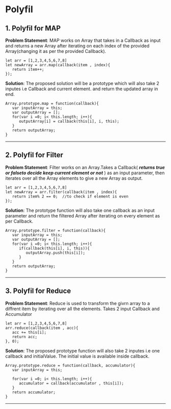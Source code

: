 # Polyfil

## 1. Polyfil for MAP

**Problem Statement**: MAP works on Array that takes in a Callback as input  and returns a new Array after iterating on each index of the provided Array(changing it as per the provided Callback).

```
let arr = [1,2,3,4,5,6,7,8]
let newArray = arr.map(callback(item , index){
   return item++;
});
```


**Solution**: The proposed solution will be a prototype which will also take 2 inputes  i.e Callback and current element.
and return the updated array in end.


```
Array.prototype.map = function(callback){
   var inputArray = this;
   var outputArray = [];
   for(var i =0; i< this.length; i++){
      outputArray[i] = callback(this[i], i, this);
   }
   return outputArray;
}
```
---

## 2. Polyfil for Filter

**Problem Statement**: Filter works on an Array.Takes a Callback( ***returns true or falseto decide keep current element or not*** ) as an input parameter, then iterates over all the Array elements to give a new Array as output.

```
let arr = [1,2,3,4,5,6,7,8]
let newArray = arr.filter(callback(item , index){
   return item% 2 == 0;  //to check if element is even
});
```


**Solution**: The prototype function will also take one callback as an input parameter and return the filtered Array after iterating on every element as per Callback.


```
Array.prototype.filter = function(callback){
   var inputArray = this;
   var outputArray = [];
   for(var i =0; i< this.length; i++){
      if(callback(this[i], i, this)){
         outputArray.push(this[i]);
      }
   }
   return outputArray;
}
```
---

## 3. Polyfil for Reduce

**Problem Statement**: Reduce is used to transform the givrn array to a diffrent item  by iterating over all the elements.
Takes 2 input  Callback and Accumulator

```
let arr = [1,2,3,4,5,6,7,8]
arr.reduce(callback(item , acc){
   acc += this[i];
   return acc;
}, 0);
```


**Solution**: The proposed prototype function will also take 2 inputes i.e one callback and initialValue.
The initial value is available inside callback.


```
Array.prototype.reduce = function(callback, accumulator){
   var inputArray = this;

   for(var i =0; i< this.length; i++){
      accumulator = callback(accumulator , this[i]);
   }
   return accumulator;
}
```
---